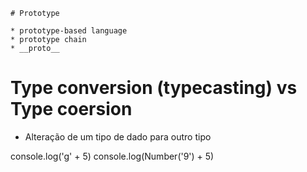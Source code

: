 
    # Prototype

    * prototype-based language
    * prototype chain
    * __proto__

# Type conversion (typecasting) vs Type coersion

*  Alteração de um tipo de dado para outro tipo

console.log('g' + 5)
console.log(Number('9') + 5)
